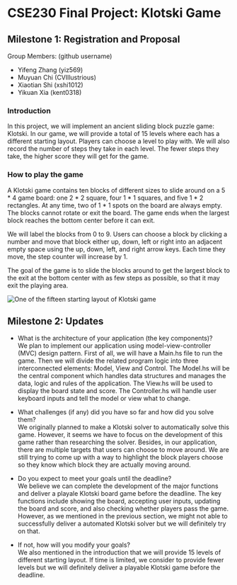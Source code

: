 # CSE230 Final Project: Klotski Game

## Milestone 1: Registration and Proposal

Group Members: (github username)

- Yifeng Zhang (yiz569)
- Muyuan Chi (CVIllustrious)
- Xiaotian Shi (xshi1012)
- Yikuan Xia (kent0318)

### Introduction

In this project, we will implement an ancient sliding block puzzle game: Klotski.
In our game, we will provide a total of 15 levels where each has a different
starting layout. Players can choose a level to play with. We will also record
the number of steps they take in each level. The fewer steps they take, the
higher score they will get for the game.

### How to play the game

A Klotski game contains ten blocks of different sizes to slide around on a
5 * 4 game board: one 2 * 2 square, four 1 * 1 squares, and five
1 * 2 rectangles. At any time, two of 1 * 1 spots on the board are
always empty. The blocks cannot rotate or exit the board. The game ends when the
largest block reaches the bottom center before it can exit.

We will label the blocks from 0 to 9. Users can choose a block by clicking a
number and move that block either up, down, left or right into an adjacent empty
space using the up, down, left, and right arrow keys. Each time they move, the
step counter will increase by 1.

The goal of the game is to slide the blocks around to get the largest block
to the exit at the bottom center with as few steps as possible, so that it may
exit the playing area.

![One of the fifteen starting layout of Klotski game](https://i.imgur.com/4b1M0yu.png)

## Milestone 2: Updates

- What is the architecture of your application (the key components)?\
  We plan to implement our application using model-view-controller (MVC) design
  pattern. First of all, we will have a Main.hs file to run the game. Then we
  will divide the related program logic into three interconnected elements: Model,
  View and Control. The Model.hs will be the central component which handles data
  structures and manages the data, logic and rules of the application. The View.hs
  will be used to display the board state and score. The Controller.hs will handle
  user keyboard inputs and tell the model or view what to change.

- What challenges (if any) did you have so far and how did you solve them?\
  We originally planned to make a Klotski solver to automatically solve this game.
  However, it seems we have to focus on the development of this game rather than
  researching the solver. Besides, in our application, there are multiple targets
  that users can choose to move around. We are still trying to come up with a way
  to highlight the block players choose so they know which block they are actually
  moving around.

- Do you expect to meet your goals until the deadline?\
  We believe we can complete the development of the major functions and deliver a
  playale Klotski board game before the deadline. The key functions include showing
  the board, accepting user inputs, updating the board and score, and also checking
  whether players pass the game. However, as we mentioned in the previous section,
  we might not able to successfully deliver a automated Klotski solver but we will
  definitely try on that.

- If not, how will you modify your goals?\
  We also mentioned in the introduction that we will provide 15 levels of different
  starting layout. If time is limited, we consider to provide fewer levels but we
  will definitely deliver a playable Klotski game before the deadline.
